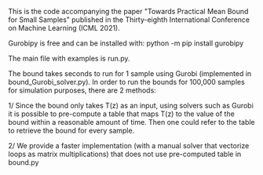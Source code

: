 This is the code accompanying the paper "Towards Practical Mean Bound for Small Samples" published in the Thirty-eighth International Conference on Machine Learning (ICML 2021).

Gurobipy is free and can be installed with: 
python -m pip install gurobipy

The main file with examples is run.py.

The bound takes seconds to run for 1 sample using Gurobi (implemented in bound_Gurobi_solver.py). In order to run the bounds for 100,000 samples for simulation purposes, there are 2 methods:

1/ Since the bound only takes T(z) as an input, using solvers such as Gurobi it is possible to pre-compute a table that maps T(z) to the value of the bound within a reasonable amount of time. Then one could refer to the table to retrieve the bound for every sample.

2/ We provide a faster implementation (with a manual solver that vectorize loops as matrix multiplications) that does not use pre-computed table in bound.py
